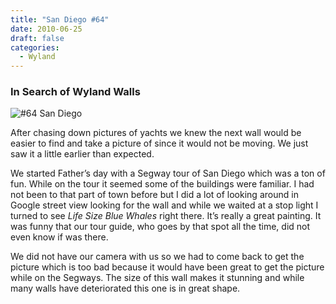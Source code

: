 ```yaml
---
title: "San Diego #64"
date: 2010-06-25
draft: false
categories:
  - Wyland
---
```

### In Search of Wyland Walls

![#64 San Diego](../images/64-sandiego.jpg)

After chasing down pictures of yachts we knew the next wall would be easier to find and take a picture of since it would not be moving. We just saw it a little earlier than expected.

We started Father’s day with a Segway tour of San Diego which was a ton of fun. While on the tour it seemed some of the buildings were familiar. I had not been to that part of town before but I did a lot of looking around in Google street view looking for the wall and while we waited at a stop light I turned to see _Life Size Blue Whales_ right there. It’s really a great painting. It was funny that our tour guide, who goes by that spot all the time, did not even know if was there.

We did not have our camera with us so we had to come back to get the picture which is too bad because it would have been great to get the picture while on the Segways. The size of this wall makes it stunning and while many walls have deteriorated this one is in great shape.